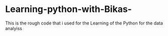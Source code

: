 # Learning-python-with-Bikas-
This is the rough code that i used for the Learning of the Python for the data analyiss
